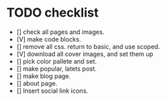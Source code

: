 # TODO checklist

- [] check all pages and images.
- [V] make code blocks.
- [] remove all css. return to basic, and use scoped.
- [V] download all cover images, and set them up
- [] pick color pallete and set.
- [] make popular, latets post.
- [] make blog page.
- [] about page.
- [] Insert social link icons.
